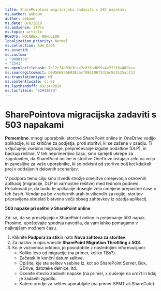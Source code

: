 ```yaml
---
title: SharePointova migracijska zadaviti s 503 napakami
ms.author: pebaum
author: pebaum
ms.date: 8/8/2019
ms.audience: ITPro
ms.topic: article
ROBOTS: NOINDEX, NOFOLLOW
localization_priority: Normal
ms.collection: Adm_O365
ms.assetid: ''
ms.custom:
- "9000136"
- "2541"
ms.openlocfilehash: 7e12c74d33e3cee7c626ad899a4e7f2f0a409bca
ms.sourcegitcommit: b0d5b68366028abcf08610672d5bc9d3b25ac433
ms.translationtype: MT
ms.contentlocale: sl-SI
ms.lasthandoff: 03/24/2020
ms.locfileid: "42931674"
---
```

# <a name="sharepoint-migration-throttling-with-503-errors"></a>SharePointova migracijska zadaviti s 503 napakami

**Pomembno**: mnogi uporabniki storitve SharePoint online in OneDrive vodijo aplikacije, ki so kritične za podjetja, proti storitvi, ki se zažene v ozadju. Ti vključujejo vsebino migracije, preprečevanje izgube podatkov (DLP), in backup rešitve. V teh neprimerljivo času, smo sprejeti ukrepe za zagotovitev, da SharePoint online in storitve OneDrive ostajajo zelo na voljo in zanesljive za vaše uporabnike, ki so odvisni od storitve bolj kot kdajkoli prej v oddaljenih delovnih scenarijev.

V podporo temu cilju smo izvedli strožje omejitve omejevanja osnovnih aplikacij (migracije, DLP in varnostne rešitve) med tednom podnevi. Pričakovati je, da bodo te aplikacije dosegle zelo omejene prepustne čase v teh časih. Vendar pa bo v večernih urah in vikendih za regijo, storitev pripravljena obdelati bistveno večji obseg zahtevkov iz ozadja aplikacij.

**503 napake pri selitvi v SharePoint online**

Zdi se, da se preseljujejo v SharePoint online in prejemanje 503 napak. Prosimo, upoštevajte spodnja navodila, da vam lahko pomagamo v najkrajšem možnem času. 

1. Kliknite **Podpora za stik**in nato **Nova zahteva za storitev**.
2. Za naslov in opis vnesite **SharePoint Migration Throttling z 503**.
3. Ko je vozovnica oddana, jo posodobite z naslednjimi informacijami:
    - Koliko levo od migracije (na primer, koliko TBs?).
    - Začetek in končni datum selitve.
    - Opišite, kje ste selitev vsebine iz, kot so SharePoint Server, Box, GDrive, datoteke delnice, itd.
    - Ocenite število zadaviti napake (na primer, x dušenje na uro?) in kdaj je zadaviti zgodilo.
    - Katero orodje za selitev uporabljate (na primer SPMT ali ShareGate).


